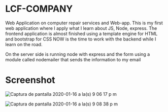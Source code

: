 # LCF-COMPANY
Web Application on computer repair services and Web-app.
This is my first web application where I apply what I learn about JS, Node, express.
The frontend application is almost finished using a template engine for HTML and bootstrap for CSS
NOW is the time to work with the backend while I learn on the road.

On the server side is running node with express and the form using a module called nodemailer that sends the information to my email

# Screenshot

![Captura de pantalla 2020-01-16 a la(s) 9 06 17 p  m](https://user-images.githubusercontent.com/52179030/72575851-36004200-38a4-11ea-853d-44b37305ec4d.png)


![Captura de pantalla 2020-01-16 a la(s) 9 08 38 p  m](https://user-images.githubusercontent.com/52179030/72575907-6e078500-38a4-11ea-8b6b-056591c774ab.png)


